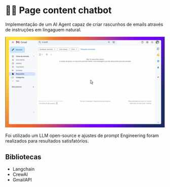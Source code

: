 # 📧🤖 Page content chatbot
Implementação de um AI Agent capaz de criar rascunhos de emails através de instruções em lingaguem natural.

![](https://github.com/lucas-mithidieri/langchain/blob/main/gmail-draft-creator-agent/demo/langchain_gmail_drafter_rev.gif)

Foi utilizado um LLM open-source e ajustes de prompt Engineering foram realizados para resultados satisfatórios.

## Bibliotecas
* Langchain
* CrewAI
* GmailAPI




